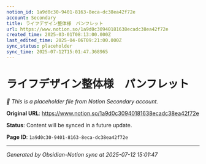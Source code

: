 ```yaml
---
notion_id: 1a9d0c30-9401-8163-8eca-dc38ea42f72e
account: Secondary
title: ライフデザイン整体様　パンフレット
url: https://www.notion.so/1a9d0c30940181638ecadc38ea42f72e
created_time: 2025-03-01T08:13:00.000Z
last_edited_time: 2025-04-06T09:21:00.000Z
sync_status: placeholder
sync_time: 2025-07-12T15:01:47.368965
---
```


# ライフデザイン整体様　パンフレット

*🔄 This is a placeholder file from Notion Secondary account.*

**Original URL**: https://www.notion.so/1a9d0c30940181638ecadc38ea42f72e

**Status**: Content will be synced in a future update.

**Page ID**: `1a9d0c30-9401-8163-8eca-dc38ea42f72e`

---

*Generated by Obsidian-Notion sync at 2025-07-12 15:01:47*
